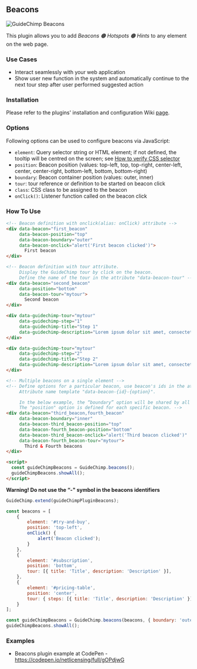 ## Beacons

<img src="https://github.com/Labs64/GuideChimp/blob/master/plugins/beacons/guidechimp-beacons.gif" alt="GuideChimp Beacons"/>

This plugin allows you to add *Beacons 🟠 Hotspots 🟠 Hints* to any element on the web page.

### Use Cases

- Interact seamlessly with your web application
- Show user new function in the system and automatically continue to the next tour step after user performed suggested action

### Installation

Please refer to the plugins' installation and configuration Wiki [page](https://github.com/Labs64/GuideChimp/wiki/Configure#plugins).

### Options

Following options can be used to configure beacons via JavaScript:

* `element`: Query selector string or HTML element; if not defined, the tooltip will be centred on the screen; see  [How to verify CSS selector](https://netlicensing.io/blog/2020/10/12/validate-css-selectors/)
* `position`: Beacon position (values: top-left, top, top-right, center-left, center, center-right, bottom-left, bottom, bottom-right)
* `boundary`: Beacon container position (values: outer, inner)
* `tour`: tour reference or definition to be started on beacon click
* `class`: CSS class to be assigned to the beacon
* `onClick()`: Listener function called on the beacon click

### How To Use

```html
<!-- Beacon definition with onclick(alias: onClick) attribute -->
<div data-beacon="first_beacon"
     data-beacon-position="top"
     data-beacon-boundary="outer"
     data-beacon-onclick="alert('First beacon clicked')">
       First beacon
</div>

<!-- Beacon definition with tour attribute.
     Display the GuideChimp tour by click on the beacon.
     Define the name of the tour in the attribute "data-beacon-tour" -->
<div data-beacon="second_beacon"
     data-position="bottom"
     data-beacon-tour="mytour">
       Second beacon
</div>

<div data-guidechimp-tour="mytour"
     data-guidechimp-step="1"
     data-guidechimp-title="Step 1"
     data-guidechimp-description="Lorem ipsum dolor sit amet, consectetur adipiscing elit.">
</div>

<div data-guidechimp-tour="mytour"
     data-guidechimp-step="2"
     data-guidechimp-title="Step 2"
     data-guidechimp-description="Lorem ipsum dolor sit amet, consectetur adipiscing elit.">
</div>

<!-- Multiple beacons on a single element -->
<!-- Define options for a particular beacon, use beacon's ids in the attribute names.
     Attribute name template "data-beacon-{id}-{option}".

     In the below example, the “boundary” option will be shared by all definitions of beacons
     The "position" option is defined for each specific beacon. -->
<div data-beacon="third_beacon,fourth_beacon"
     data-beacon-boundary="inner"
     data-beacon-third_beacon-position="top"
     data-beacon-fourth_beacon-position="bottom"
     data-beacon-third_beacon-onclick="alert('Third beacon clicked')"
     data-beacon-fourth_beacon-tour="mytour">
       Third & Fourth beacons
</div>

<script>
  const guideChimpBeacons = GuideChimp.beacons();
  guideChimpBeacons.showAll();
</script>
```
**Warning! Do not use the “-" symbol in the beacons identifiers**

```javascript
GuideChimp.extend(guideChimpPluginBeacons);

const beacons = [
    {
        element: '#try-and-buy',
        position: 'top-left',
        onClick() {
            alert('Beacon clicked');
        }
    },
    {
        element: '#subscription',
        position: 'bottom',
        tour: [{ title: 'Title', description: 'Description' }],
    },
    {
        element: '#pricing-table',
        position: 'center',
        tour: { steps: [{ title: 'Title', description: 'Description' }], options: { position: 'left' } },
    }
];

const guideChimpBeacons = GuideChimp.beacons(beacons, { boundary: 'outer' });
guideChimpBeacons.showAll();
```

### Examples

* Beacons plugin example at CodePen - https://codepen.io/netlicensing/full/gOPdjwG
